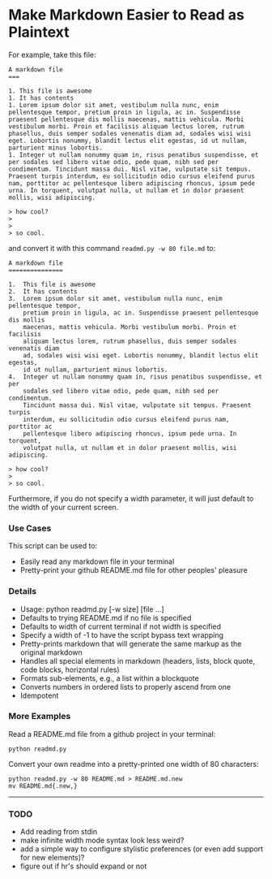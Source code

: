Make Markdown Easier to Read as Plaintext
=========================================

For example, take this file:

    A markdown file
    ===

    1. This file is awesome
    1. It has contents
    1. Lorem ipsum dolor sit amet, vestibulum nulla nunc, enim pellentesque tempor, pretium proin in ligula, ac in. Suspendisse praesent pellentesque dis mollis maecenas, mattis vehicula. Morbi vestibulum morbi. Proin et facilisis aliquam lectus lorem, rutrum phasellus, duis semper sodales venenatis diam ad, sodales wisi wisi eget. Lobortis nonummy, blandit lectus elit egestas, id ut nullam, parturient minus lobortis.
    1. Integer ut nullam nonummy quam in, risus penatibus suspendisse, et per sodales sed libero vitae odio, pede quam, nibh sed per condimentum. Tincidunt massa dui. Nisl vitae, vulputate sit tempus. Praesent turpis interdum, eu sollicitudin odio cursus eleifend purus nam, porttitor ac pellentesque libero adipiscing rhoncus, ipsum pede urna. In torquent, volutpat nulla, ut nullam et in dolor praesent mollis, wisi adipiscing.

    > how cool?
    >
    >
    > so cool.

and convert it with this command `readmd.py -w 80 file.md` to:

    A markdown file
    ===============

    1.  This file is awesome
    2.  It has contents
    3.  Lorem ipsum dolor sit amet, vestibulum nulla nunc, enim pellentesque tempor,
        pretium proin in ligula, ac in. Suspendisse praesent pellentesque dis mollis
        maecenas, mattis vehicula. Morbi vestibulum morbi. Proin et facilisis
        aliquam lectus lorem, rutrum phasellus, duis semper sodales venenatis diam
        ad, sodales wisi wisi eget. Lobortis nonummy, blandit lectus elit egestas,
        id ut nullam, parturient minus lobortis.
    4.  Integer ut nullam nonummy quam in, risus penatibus suspendisse, et per
        sodales sed libero vitae odio, pede quam, nibh sed per condimentum.
        Tincidunt massa dui. Nisl vitae, vulputate sit tempus. Praesent turpis
        interdum, eu sollicitudin odio cursus eleifend purus nam, porttitor ac
        pellentesque libero adipiscing rhoncus, ipsum pede urna. In torquent,
        volutpat nulla, ut nullam et in dolor praesent mollis, wisi adipiscing.

    > how cool?
    >
    > so cool.

Furthermore, if you do not specify a width parameter, it will just default to
the width of your current screen.

### Use Cases

This script can be used to:

*   Easily read any markdown file in your terminal
*   Pretty-print your github README.md file for other peoples' pleasure

### Details

*   Usage: python readmd.py [-w size] [file ...]
*   Defaults to trying README.md if no file is specified
*   Defaults to width of current terminal if not width is specified
*   Specify a width of -1 to have the script bypass text wrapping
*   Pretty-prints markdown that will generate the same markup as the original
    markdown
*   Handles all special elements in markdown (headers, lists, block quote, code
    blocks, horizontal rules)
*   Formats sub-elements, e.g., a list within a blockquote
*   Converts numbers in ordered lists to properly ascend from one
*   Idempotent

### More Examples

Read a README.md file from a github project in your terminal:

    python readmd.py

Convert your own readme into a pretty-printed one width of 80 characters:

    python readmd.py -w 80 README.md > README.md.new
    mv README.md{.new,}

---

### TODO

-   Add reading from stdin
-   make infinite width mode syntax look less weird?
-   add a simple way to configure stylistic preferences (or even add support for
    new elements)?
-   figure out if hr's should expand or not
